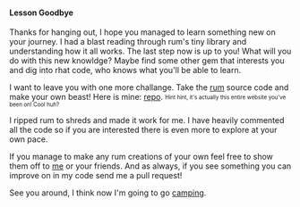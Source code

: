 #### Lesson Goodbye

Thanks for hanging out, I hope you managed to learn something new on your journey. I had a blast reading through rum's tiny library and understanding how it all works. The last step now is up to you! What will you do with this new knowldge? Maybe find some other gem that interests you and dig into rhat code, who knows what you'll be able to learn.

I want to leave you with one more challange. Take the [rum](https://github.com/chneukirchen/rum) source code and make your own beast! Here is mine: [repo](https://github.com/AlessandroMinali/rye). <sub><sup>Hint hint, it's actually this entire website you've been on! Cool huh?</sub></sup>

I ripped rum to shreds and made it work for me. I have heavily commented all the code so if you are interested there is even more to explore at your own pace.

If you manage to make any rum creations of your own feel free to show them off to [me](/about) or your friends. And as always, if you see something you can improve on in my code send me a pull request!

See you around, I think now I'm going to go [camping](https://github.com/camping/camping).
